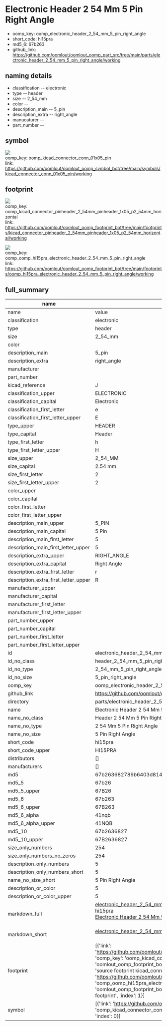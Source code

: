 # Electronic Header 2 54 Mm 5 Pin Right Angle

  
* oomp_key: oomp_electronic_header_2_54_mm_5_pin_right_angle 
* short_code: hi15pra
* md5_6: 67b263  
* github_link: https://github.com/oomlout/oomlout_oomp_part_src/tree/main/parts/electronic_header_2_54_mm_5_pin_right_angle/working  
## naming details
* classification -- electronic
* type -- header
* size -- 2_54_mm
* color -- 
* description_main -- 5_pin
* description_extra -- right_angle
* manucaturer -- 
* part_number -- 



## symbol

![](symbol/{index}/working/working_600.png)  
oomp_key: oomp_kicad_connector_conn_01x05_pin  
link: https://github.com/oomlout/oomlout_oomp_symbol_bot/tree/main/symbols/kicad_connector_conn_01x05_pin/working  

## footprint

![](footprint/{index}/working/working_600.png)  
oomp_key: oomp_kicad_connector_pinheader_2_54mm_pinheader_1x05_p2_54mm_horizontal  
link: https://github.com/oomlout/oomlout_oomp_footprint_bot/tree/main/footprints/kicad_connector_pinheader_2_54mm_pinheader_1x05_p2_54mm_horizontal/working  

![](footprint/{index}/working/working_600.png)  
oomp_key: oomp_oomp_hi15pra_electronic_header_2_54_mm_5_pin_right_angle  
link: https://github.com/oomlout/oomlout_oomp_footprint_bot/tree/main/footprints/oomp_hi15pra_electronic_header_2_54_mm_5_pin_right_angle/working  

## full_summary
| name | value | 
| --- | --- | 
| name | value | 
| classification | electronic | 
| type | header | 
| size | 2_54_mm | 
| color |  | 
| description_main | 5_pin | 
| description_extra | right_angle | 
| manufacturer |  | 
| part_number |  | 
| kicad_reference | J | 
| classification_upper | ELECTRONIC | 
| classification_capital | Electronic | 
| classification_first_letter | e | 
| classification_first_letter_upper | E | 
| type_upper | HEADER | 
| type_capital | Header | 
| type_first_letter | h | 
| type_first_letter_upper | H | 
| size_upper | 2_54_MM | 
| size_capital | 2.54 mm | 
| size_first_letter | 2 | 
| size_first_letter_upper | 2 | 
| color_upper |  | 
| color_capital |  | 
| color_first_letter |  | 
| color_first_letter_upper |  | 
| description_main_upper | 5_PIN | 
| description_main_capital | 5 Pin | 
| description_main_first_letter | 5 | 
| description_main_first_letter_upper | 5 | 
| description_extra_upper | RIGHT_ANGLE | 
| description_extra_capital | Right Angle | 
| description_extra_first_letter | r | 
| description_extra_first_letter_upper | R | 
| manufacturer_upper |  | 
| manufacturer_capital |  | 
| manufacturer_first_letter |  | 
| manufacturer_first_letter_upper |  | 
| part_number_upper |  | 
| part_number_capital |  | 
| part_number_first_letter |  | 
| part_number_first_letter_upper |  | 
| id | electronic_header_2_54_mm_5_pin_right_angle | 
| id_no_class | header_2_54_mm_5_pin_right_angle | 
| id_no_type | 2_54_mm_5_pin_right_angle | 
| id_no_size | 5_pin_right_angle | 
| oomp_key | oomp_electronic_header_2_54_mm_5_pin_right_angle | 
| github_link | https://github.com/oomlout/oomlout_oomp_part_src/tree/main/parts/electronic_header_2_54_mm_5_pin_right_angle/working | 
| directory | parts/electronic_header_2_54_mm_5_pin_right_angle | 
| name | Electronic Header 2 54 Mm 5 Pin Right Angle | 
| name_no_class | Header 2 54 Mm 5 Pin Right Angle | 
| name_no_type | 2 54 Mm 5 Pin Right Angle | 
| name_no_size | 5 Pin Right Angle | 
| short_code | hi15pra | 
| short_code_upper | HI15PRA | 
| distributors | [] | 
| manufacturers | [] | 
| md5 | 67b263682789b6403d81438293d9d18a | 
| md5_5 | 67b26 | 
| md5_5_upper | 67B26 | 
| md5_6 | 67b263 | 
| md5_6_upper | 67B263 | 
| md5_6_alpha | 41nqb | 
| md5_6_alpha_upper | 41NQB | 
| md5_10 | 67b2636827 | 
| md5_10_upper | 67B2636827 | 
| size_only_numbers | 254 | 
| size_only_numbers_no_zeros | 254 | 
| description_only_numbers | 5 | 
| description_only_numbers_short | 5 | 
| name_no_size_short | 5 Pin Right Angle | 
| description_or_color | 5 | 
| description_or_color_upper | 5 | 
| markdown_full | [electronic_header_2_54_mm_5_pin_right_angle](https://github.com/oomlout/oomlout_oomp_part_src/tree/main/parts/electronic_header_2_54_mm_5_pin_right_angle/working)<br>[hi15pra](https://github.com/oomlout/oomlout_oomp_part_src/tree/main/parts/electronic_header_2_54_mm_5_pin_right_angle/working)<br>[Electronic Header 2 54 Mm 5 Pin Right Angle](https://github.com/oomlout/oomlout_oomp_part_src/tree/main/parts/electronic_header_2_54_mm_5_pin_right_angle/working)<br><br> | 
| markdown_short | [electronic_header_2_54_mm_5_pin_right_angle](https://github.com/oomlout/oomlout_oomp_part_src/tree/main/parts/electronic_header_2_54_mm_5_pin_right_angle/working)<br><br> | 
| footprint | [{'link': 'https://github.com/oomlout/oomlout_oomp_footprint_bot/tree/main/foootprntss/kicad_connector_pinheader_2_54mm_pinheader_1x05_p2_54mm_horizontal', 'oomp_key': 'oomp_kicad_connector_pinheader_2_54mm_pinheader_1x05_p2_54mm_horizontal', 'directory': 'oomlout_oomp_footprint_bot/footprints/kicad_connector_pinheader_2_54mm_pinheader_1x05_p2_54mm_horizontal//working/working.kicad_mod', 'note': 'source footprint kicad_connector_pinheader_2_54mm_pinheader_1x05_p2_54mm_horizontal', 'index': 0}, {'link': 'https://github.com/oomlout/oomlout_oomp_footprint_bot/tree/main/foootprntss/oomp_hi15pra_electronic_header_2_54_mm_5_pin_right_angle', 'oomp_key': 'oomp_oomp_hi15pra_electronic_header_2_54_mm_5_pin_right_angle', 'directory': 'oomlout_oomp_footprint_bot/footprints/oomp_hi15pra_electronic_header_2_54_mm_5_pin_right_angle//working/working.kicad_mod', 'note': 'oomp generated footprint', 'index': 1}] | 
| symbol | [{'link': 'https://github.com/oomlout/oomlout_oomp_symbol_bot/tree/main/symbols/kicad_connector_conn_01x05_pin', 'oomp_key': 'oomp_kicad_connector_conn_01x05_pin', 'directory': 'oomlout_oomp_symbol_bot/symbols/kicad_connector_conn_01x05_pin//working/working.kicad_sym', 'index': 0}] | 
